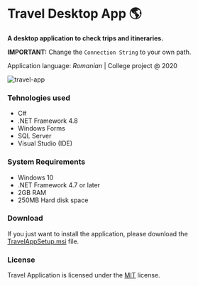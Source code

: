 # Travel Desktop App 🌎

**A desktop application to check trips and itineraries.**

**IMPORTANT:** Change the ```Connection String``` to your own path.

Application language: *Romanian* | College project @ 2020

![travel-app](https://user-images.githubusercontent.com/49842769/78923103-5ce3a400-7aa0-11ea-88ef-bf1950f24bfe.jpg)

### Tehnologies used
* C#
* .NET Framework 4.8
* Windows Forms
* SQL Server
* Visual Studio (IDE)

### System Requirements

* Windows 10
* .NET Framework 4.7 or later
* 2GB RAM
* 250MB Hard disk space

### Download

If you just want to install the application, please download the [TravelAppSetup.msi](https://github.com/baciucristi/travel-application/releases/latest) file.

### License
Travel Application is licensed under the [MIT](https://github.com/baciucristian/travel-application/blob/master/LICENSE) license.
